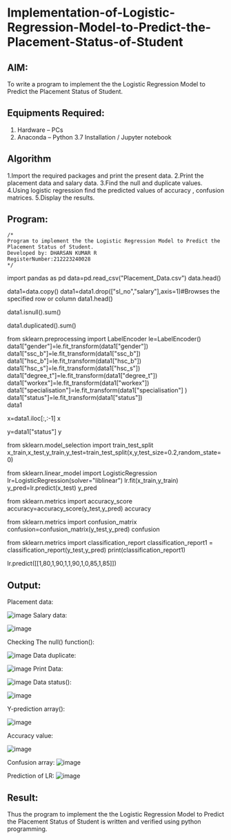 # Implementation-of-Logistic-Regression-Model-to-Predict-the-Placement-Status-of-Student

## AIM:
To write a program to implement the the Logistic Regression Model to Predict the Placement Status of Student.

## Equipments Required:
1. Hardware – PCs
2. Anaconda – Python 3.7 Installation / Jupyter notebook

## Algorithm
1.Import the required packages and print the present data.
2.Print the placement data and salary data.
3.Find the null and duplicate values.
4.Using logistic regression find the predicted values of accuracy , confusion matrices.
5.Display the results.
## Program:
```
/*
Program to implement the the Logistic Regression Model to Predict the Placement Status of Student.
Developed by: DHARSAN KUMAR R
RegisterNumber:212223240028  
*/
```
import pandas as pd
data=pd.read_csv("Placement_Data.csv")
data.head()

data1=data.copy()
data1=data1.drop(["sl_no","salary"],axis=1)#Browses the specified row or column
data1.head()

data1.isnull().sum()

data1.duplicated().sum()

from sklearn.preprocessing import LabelEncoder
le=LabelEncoder()
data1["gender"]=le.fit_transform(data1["gender"])
data1["ssc_b"]=le.fit_transform(data1["ssc_b"])
data1["hsc_b"]=le.fit_transform(data1["hsc_b"])
data1["hsc_s"]=le.fit_transform(data1["hsc_s"])
data1["degree_t"]=le.fit_transform(data1["degree_t"])
data1["workex"]=le.fit_transform(data1["workex"])
data1["specialisation"]=le.fit_transform(data1["specialisation"] )     
data1["status"]=le.fit_transform(data1["status"])       
data1 

x=data1.iloc[:,:-1]
x

y=data1["status"]
y

from sklearn.model_selection import train_test_split
x_train,x_test,y_train,y_test=train_test_split(x,y,test_size=0.2,random_state=0)

from sklearn.linear_model import LogisticRegression
lr=LogisticRegression(solver="liblinear")
lr.fit(x_train,y_train)
y_pred=lr.predict(x_test)
y_pred

from sklearn.metrics import accuracy_score
accuracy=accuracy_score(y_test,y_pred)
accuracy

from sklearn.metrics import confusion_matrix
confusion=confusion_matrix(y_test,y_pred)
confusion

from sklearn.metrics import classification_report
classification_report1 = classification_report(y_test,y_pred)
print(classification_report1)

lr.predict([[1,80,1,90,1,1,90,1,0,85,1,85]])

## Output:
Placement data:


![image](https://github.com/DHARSAN23014208/Implementation-of-Logistic-Regression-Model-to-Predict-the-Placement-Status-of-Student/assets/149365413/8719fcd3-382f-4f5c-9747-943091da67df)
Salary data:


![image](https://github.com/DHARSAN23014208/Implementation-of-Logistic-Regression-Model-to-Predict-the-Placement-Status-of-Student/assets/149365413/d6f40bed-beed-483f-ae04-da206dac833c)


Checking The null() function():


![image](https://github.com/DHARSAN23014208/Implementation-of-Logistic-Regression-Model-to-Predict-the-Placement-Status-of-Student/assets/149365413/6b4f5c5a-31fb-4c26-aa70-3907079281bf)
Data duplicate:


![image](https://github.com/DHARSAN23014208/Implementation-of-Logistic-Regression-Model-to-Predict-the-Placement-Status-of-Student/assets/149365413/452e874f-7121-4369-b49e-eb8ef67ceebd)
Print Data:


![image](https://github.com/DHARSAN23014208/Implementation-of-Logistic-Regression-Model-to-Predict-the-Placement-Status-of-Student/assets/149365413/13d4e1f4-580b-4e5b-97e2-34b220a6b4bc)
Data status():




![image](https://github.com/DHARSAN23014208/Implementation-of-Logistic-Regression-Model-to-Predict-the-Placement-Status-of-Student/assets/149365413/6e27e324-962e-462e-9bbc-b51ca5204bc3)


Y-prediction array():

![image](https://github.com/DHARSAN23014208/Implementation-of-Logistic-Regression-Model-to-Predict-the-Placement-Status-of-Student/assets/149365413/8cb597a0-e2d7-4565-9cba-ae5a70fabc60)

Accuracy value:

![image](https://github.com/DHARSAN23014208/Implementation-of-Logistic-Regression-Model-to-Predict-the-Placement-Status-of-Student/assets/149365413/c0e4f5ff-d33b-4147-aa91-0421e15879d7)

Confusion array:
![image](https://github.com/DHARSAN23014208/Implementation-of-Logistic-Regression-Model-to-Predict-the-Placement-Status-of-Student/assets/149365413/3bc41d59-6e8f-4087-bac2-dc8315839a25)


Prediction of LR:
![image](https://github.com/DHARSAN23014208/Implementation-of-Logistic-Regression-Model-to-Predict-the-Placement-Status-of-Student/assets/149365413/39b82c6e-2181-4a81-901d-8ce8d46e2f6c)




## Result:
Thus the program to implement the the Logistic Regression Model to Predict the Placement Status of Student is written and verified using python programming.
